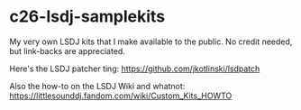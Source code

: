 # c26-lsdj-samplekits
My very own LSDJ kits that I make available to the public. No credit needed, but link-backs are appreciated.

Here's the LSDJ patcher ting:
https://github.com/jkotlinski/lsdpatch

Also the how-to on the LSDJ Wiki and whatnot:
https://littlesounddj.fandom.com/wiki/Custom_Kits_HOWTO
